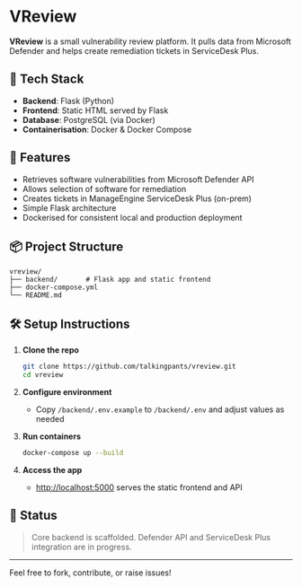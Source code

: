 # VReview

**VReview** is a small vulnerability review platform. It pulls data from Microsoft Defender and helps create remediation tickets in ServiceDesk Plus.

## 🧱 Tech Stack

- **Backend**: Flask (Python)
- **Frontend**: Static HTML served by Flask
- **Database**: PostgreSQL (via Docker)
- **Containerisation**: Docker & Docker Compose

## 🚀 Features

- Retrieves software vulnerabilities from Microsoft Defender API
- Allows selection of software for remediation
- Creates tickets in ManageEngine ServiceDesk Plus (on-prem)
- Simple Flask architecture
- Dockerised for consistent local and production deployment

## 📦 Project Structure

```
vreview/
├── backend/       # Flask app and static frontend
├── docker-compose.yml
└── README.md
```

## 🛠️ Setup Instructions

1. **Clone the repo**
   ```bash
   git clone https://github.com/talkingpants/vreview.git
   cd vreview
   ```

2. **Configure environment**
   - Copy `/backend/.env.example` to `/backend/.env` and adjust values as needed

3. **Run containers**
   ```bash
   docker-compose up --build
   ```

4. **Access the app**
   - [http://localhost:5000](http://localhost:5000) serves the static frontend and API

## 💪 Status

> Core backend is scaffolded. Defender API and ServiceDesk Plus integration are in progress.

---

Feel free to fork, contribute, or raise issues!

